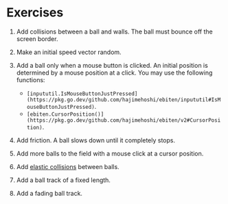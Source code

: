 # Exercises

1. Add collisions between a ball and walls. The ball must bounce off the screen
   border.
2. Make an initial speed vector random.
3. Add a ball only when a mouse button is clicked. An initial position is
   determined by a mouse position at a click. You may use the following
   functions:

    * `[inpututil.IsMouseButtonJustPressed](https://pkg.go.dev/github.com/hajimehoshi/ebiten/inpututil#IsMouseButtonJustPressed)`.
    * `[ebiten.CursorPosition()](https://pkg.go.dev/github.com/hajimehoshi/ebiten/v2#CursorPosition)`.

4. Add friction. A ball slows down until it completely stops.
5. Add more balls to the field with a mouse click at a cursor position.
6. Add [elastic collisions](https://en.wikipedia.org/wiki/Elastic_collision)
   between balls.
7. Add a ball track of a fixed length.
8. Add a fading ball track.